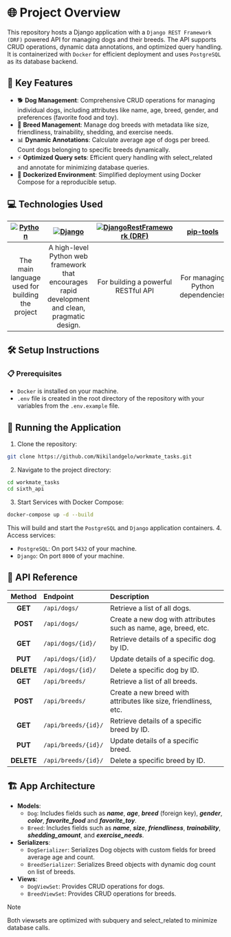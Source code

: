 # 🌐 Project Overview
This repository hosts a Django application with a `Django REST Framework (DRF)` powered API for managing dogs and their breeds. The API supports CRUD
operations, dynamic data annotations, and optimized query handling. It is containerized with `Docker` for efficient deployment and uses `PostgreSQL` as
its database backend.

## 🚀 Key Features
- 🐕 **Dog Management**: Comprehensive CRUD operations for managing individual dogs, including attributes like name, age, breed, gender, and preferences
(favorite food and toy).
- 🐾 **Breed Management**: Manage dog breeds with metadata like size, friendliness, trainability, shedding, and exercise needs.
- 📊 **Dynamic Annotations**: Calculate average age of dogs per breed. Count dogs belonging to specific breeds dynamically.
- ⚡ **Optimized Query sets**: Efficient query handling with select_related and annotate for minimizing database queries.
- 🐳 **Dockerized Environment**: Simplified deployment using Docker Compose for a reproducible setup.

## 💻 Technologies Used
| [![Python](https://img.shields.io/badge/Python-%23242938?style=flat&logo=python&logoColor=%23366994&logoSize=auto&labelColor=%23ffc331)](https://www.python.org/) | [![Django](https://img.shields.io/badge/Django-%23092e20?style=flat&logo=django&logoSize=auto)](https://www.djangoproject.com/) | [![DjangoRestFramework (DRF)](https://img.shields.io/badge/Django%20REST%20Framework%20(DRF)-%237f2d2d?style=flat&logoSize=auto)](https://www.django-rest-framework.org/) | [pip-tools](https://github.com/jazzband/pip-tools) | [![PostgreSQL](https://img.shields.io/badge/PostgreSQL-%23242938?style=flat&logo=postgresql&logoColor=white&logoSize=auto&labelColor=%23336791)](https://www.postgresql.org/) | [![Docker](https://img.shields.io/badge/Docker-%232396ed?style=flat&logo=docker&logoColor=white&logoSize=auto)](https://www.docker.com/) |
|:-----------------------------------------------------------------------------------------------------------------------------------------------------------------:|:-------------------------------------------------------------------------------------------------------------------------------:|:-------------------------------------------------------------------------------------------------------------------------------------------------------------------------:|:--------------------------------------------------:|:-----------------------------------------------------------------------------------------------------------------------------------------------------------------------------:|:----------------------------------------------------------------------------------------------------------------------------------------:|
|                                                          The main language used for building the project                                                          |                A high-level Python web framework that encourages rapid development and clean, pragmatic design.                 |                                                                    For building a powerful RESTful API                                                                    |          For managing Python dependencies          |                                                                    Database for dog and breed data storage                                                                    |                                          Containerizes the application and manages dependencies                                          |

## 🛠️ Setup Instructions
### 📋 Prerequisites
- `Docker` is installed on your machine.
- `.env` file is created in the root directory of the repository with your variables from the `.env.example` file.

## 🚀 Running the Application
1. Clone the repository:
```bash
git clone https://github.com/Nikilandgelo/workmate_tasks.git
```
2. Navigate to the project directory:
```bash
cd workmate_tasks
cd sixth_api
```
3. Start Services with Docker Compose:
```bash
docker-compose up -d --build
```
This will build and start the `PostgreSQL` and `Django` application containers.
4. Access services:
- `PostgreSQL`: On port `5432` of your machine.
- `Django`: On port `8000` of your machine.

## 📖 API Reference
|   Method   | Endpoint            | Description                                                      |
|:----------:|:--------------------|:-----------------------------------------------------------------|
|  **GET**   | `/api/dogs/`        | Retrieve a list of all dogs.                                     |
|  **POST**  | `/api/dogs/`        | Create a new dog with attributes such as name, age, breed, etc.  |
|  **GET**   | `/api/dogs/{id}/`   | Retrieve details of a specific dog by ID.                        |
|  **PUT**   | `/api/dogs/{id}/`   | Update details of a specific dog.                                |
| **DELETE** | `/api/dogs/{id}/`   | Delete a specific dog by ID.                                     |
|  **GET**   | `/api/breeds/`      | Retrieve a list of all breeds.                                   |
|  **POST**  | `/api/breeds/`      | Create a new breed with attributes like size, friendliness, etc. |
|  **GET**   | `/api/breeds/{id}/` | Retrieve details of a specific breed by ID.                      |
|  **PUT**   | `/api/breeds/{id}/` | Update details of a specific breed.                              |
| **DELETE** | `/api/breeds/{id}/` | Delete a specific breed by ID.                                   |

## 🏗️ App Architecture
- **Models**:
  - `Dog`: Includes fields such as _**name**_, _**age**_, _**breed**_ (foreign key), _**gender**_, _**color**_, _**favorite_food**_ and _**favorite_toy**_. 
  - `Breed`: Includes fields such as **_name_**, **_size_**, **_friendliness_**, **_trainability_**, **_shedding_amount_**, and **_exercise_needs_**. 
- **Serializers**:
  - `DogSerializer`: Serializes Dog objects with custom fields for breed average age and count. 
  - `BreedSerializer`: Serializes Breed objects with dynamic dog count on list of breeds.
- **Views**:
  - `DogViewSet`: Provides CRUD operations for dogs.
  - `BreedViewSet`: Provides CRUD operations for breeds.
> [!NOTE]
> Both viewsets are optimized with subquery and select_related to minimize database calls.

